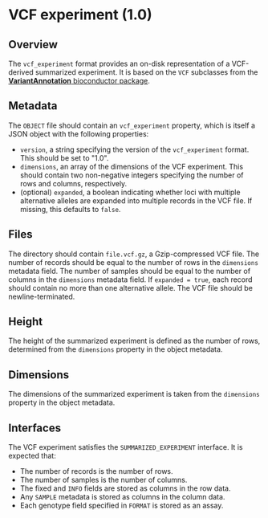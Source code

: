 

# VCF experiment (1.0)

## Overview

The `vcf_experiment` format provides an on-disk representation of a VCF-derived summarized experiment. 
It is based on the `VCF` subclasses from the [**VariantAnnotation** bioconductor package](https://bioconductor.org/packages/VariantAnnotation).

## Metadata

The `OBJECT` file should contain an `vcf_experiment` property, which is itself a JSON object with the following properties:

- `version`, a string specifying the version of the `vcf_experiment` format.
  This should be set to "1.0".
- `dimensions`, an array of the dimensions of the VCF experiment.
  This should contain two non-negative integers specifying the number of rows and columns, respectively.
- (optional) `expanded`, a boolean indicating whether loci with multiple alternative alleles are expanded into multiple records in the VCF file.
  If missing, this defaults to `false`.

## Files

The directory should contain `file.vcf.gz`, a Gzip-compressed VCF file.
The number of records should be equal to the number of rows in the `dimensions` metadata field.
The number of samples should be equal to the number of columns in the `dimensions` metadata field.
If `expanded = true`, each record should contain no more than one alternative allele.
The VCF file should be newline-terminated.

## Height

The height of the summarized experiment is defined as the number of rows, determined from the `dimensions` property in the object metadata.

## Dimensions

The dimensions of the summarized experiment is taken from the `dimensions` property in the object metadata.

## Interfaces

The VCF experiment satisfies the `SUMMARIZED_EXPERIMENT` interface.
It is expected that:

- The number of records is the number of rows.
- The number of samples is the number of columns.
- The fixed and `INFO` fields are stored as columns in the row data.
- Any `SAMPLE` metadata is stored as columns in the column data.
- Each genotype field specified in `FORMAT` is stored as an assay.
